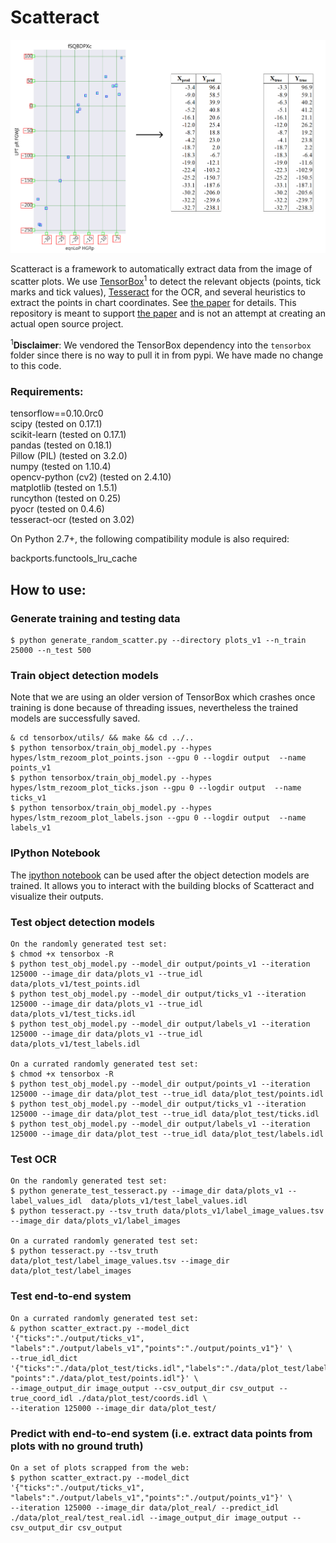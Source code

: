 # Scatteract

![Scatteract](/scatteract_image.png)

Scatteract is a framework to automatically extract data from the image of scatter plots.  We use <a href="https://github.com/TensorBox/TensorBox" target="_blank">TensorBox</a><sup>1</sup> to detect the relevant objects (points, tick marks and tick values), <a href="https://github.com/tesseract-ocr/tesseract" target="_blank">Tesseract</a> for the OCR, and several heuristics to extract the points in chart coordinates.   See <a href="https://arxiv.org/abs/1704.06687" target="_blank">the paper</a> for details.
This repository is meant to support <a href="https://arxiv.org/abs/1704.06687" target="_blank">the paper</a> and is not an attempt at creating an actual open source project.

<sup>1</sup><b>Disclaimer</b>: We vendored the TensorBox dependency into the `tensorbox` folder since there is no way to pull it in from pypi. We have made no change to this code.

### Requirements:
tensorflow==0.10.0rc0 <br />
scipy (tested on 0.17.1) <br />
scikit-learn (tested on 0.17.1) <br />
pandas (tested on 0.18.1) <br />
Pillow (PIL) (tested on 3.2.0) <br />
numpy (tested on 1.10.4) <br />
opencv-python (cv2)  (tested on 2.4.10) <br />
matplotlib  (tested on 1.5.1) <br />
runcython (tested on 0.25) <br />
pyocr  (tested on 0.4.6) <br />
tesseract-ocr (tested on 3.02)

On Python 2.7+, the following compatibility module is also required:

backports.functools_lru_cache

## How to use:

### Generate training and testing data

    $ python generate_random_scatter.py --directory plots_v1 --n_train 25000 --n_test 500 


### Train object detection models
Note that we are using an older version of TensorBox which crashes once training is done because of threading issues, nevertheless the trained models are successfully saved.

    & cd tensorbox/utils/ && make && cd ../..
    $ python tensorbox/train_obj_model.py --hypes hypes/lstm_rezoom_plot_points.json --gpu 0 --logdir output  --name points_v1
    $ python tensorbox/train_obj_model.py --hypes hypes/lstm_rezoom_plot_ticks.json --gpu 0 --logdir output  --name ticks_v1
    $ python tensorbox/train_obj_model.py --hypes hypes/lstm_rezoom_plot_labels.json --gpu 0 --logdir output  --name labels_v1
 

### IPython Notebook
The [ipython notebook](https://github.com/bloomberg/scatteract/blob/master/Scatteract_notebook.ipynb) can be used after the object detection models are trained.  It allows you to interact with the building blocks of Scatteract and visualize their outputs.  

### Test object detection models

    On the randomly generated test set:
    $ chmod +x tensorbox -R
    $ python test_obj_model.py --model_dir output/points_v1 --iteration 125000 --image_dir data/plots_v1 --true_idl data/plots_v1/test_points.idl 
    $ python test_obj_model.py --model_dir output/ticks_v1 --iteration 125000 --image_dir data/plots_v1 --true_idl data/plots_v1/test_ticks.idl 
    $ python test_obj_model.py --model_dir output/labels_v1 --iteration 125000 --image_dir data/plots_v1 --true_idl data/plots_v1/test_labels.idl 

    On a currated randomly generated test set:
    $ chmod +x tensorbox -R
    $ python test_obj_model.py --model_dir output/points_v1 --iteration 125000 --image_dir data/plot_test --true_idl data/plot_test/points.idl
    $ python test_obj_model.py --model_dir output/ticks_v1 --iteration 125000 --image_dir data/plot_test --true_idl data/plot_test/ticks.idl
    $ python test_obj_model.py --model_dir output/labels_v1 --iteration 125000 --image_dir data/plot_test --true_idl data/plot_test/labels.idl 


### Test OCR

    On the randomly generated test set:
    $ python generate_test_tesseract.py --image_dir data/plots_v1 --label_values_idl  data/plots_v1/test_label_values.idl 
    $ python tesseract.py --tsv_truth data/plots_v1/label_image_values.tsv --image_dir data/plots_v1/label_images

    On a currated randomly generated test set:
    $ python tesseract.py --tsv_truth data/plot_test/label_image_values.tsv --image_dir data/plot_test/label_images


### Test end-to-end system

    On a currated randomly generated test set:
    & python scatter_extract.py --model_dict '{"ticks":"./output/ticks_v1", "labels":"./output/labels_v1","points":"./output/points_v1"}' \
    --true_idl_dict '{"ticks":"./data/plot_test/ticks.idl","labels":"./data/plot_test/labels.idl", "points":"./data/plot_test/points.idl"}' \
    --image_output_dir image_output --csv_output_dir csv_output --true_coord_idl ./data/plot_test/coords.idl \
    --iteration 125000 --image_dir data/plot_test/ 


### Predict with end-to-end system (i.e. extract data points from plots with no ground truth)

    On a set of plots scrapped from the web:
    $ python scatter_extract.py --model_dict '{"ticks":"./output/ticks_v1", "labels":"./output/labels_v1","points":"./output/points_v1"}' \
    --iteration 125000 --image_dir data/plot_real/ --predict_idl ./data/plot_real/test_real.idl --image_output_dir image_output --csv_output_dir csv_output




